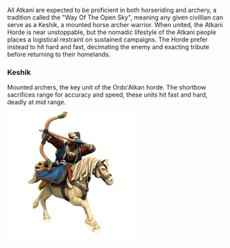 All Atkani are expected to be proficient in both horseriding and archery, a tradition called the "Way Of The Open Sky", meaning any given civillian can serve as a Keshik, a mounted horse archer warrior. When united, the Atkani Horde is near unstoppable, but the nomadic lifestyle of the Atkani people places a logistical restraint on sustained campaigns. The Horde prefer instead to hit hard and fast, decimating the enemy and exacting tribute before returning to their homelands.

### Keshik
Mounted archers, the key unit of the Ordo'Atkan horde. The shortbow sacrifices range for accuracy and speed, these units hit fast and hard, deadly at mid range.

![Keshik](../../_assets/mobs/Keshik.png)